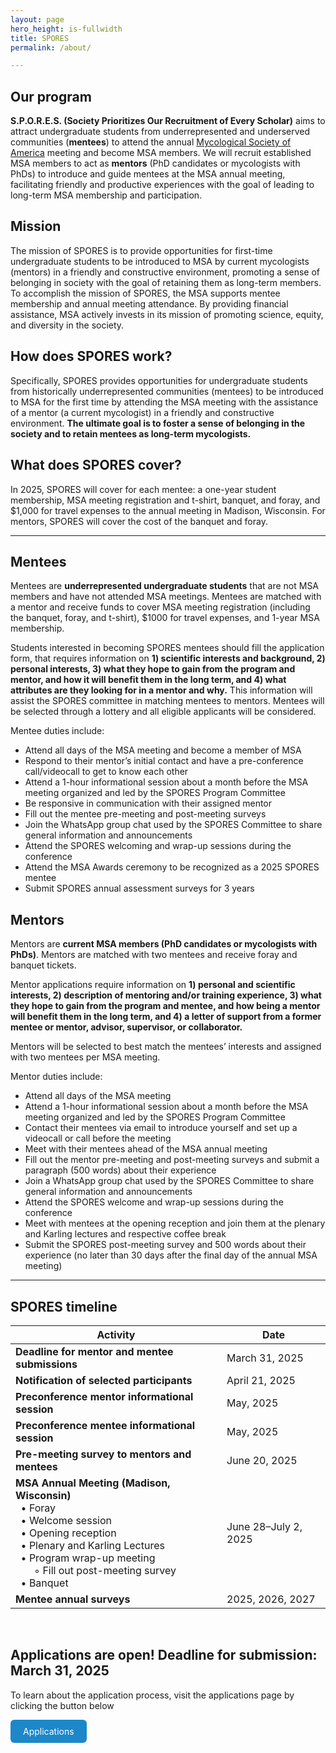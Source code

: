 ```yaml
---
layout: page
hero_height: is-fullwidth
title: SPORES
permalink: /about/

---
```

## Our program

**S.P.O.R.E.S. (Society Prioritizes Our Recruitment of Every Scholar)** aims to attract undergraduate students from underrepresented and underserved communities (**mentees**) to attend the annual [Mycological Society of America](https://msafungi.org/) meeting and become MSA members. We will recruit established MSA members to act as **mentors** (PhD candidates or mycologists with PhDs) to introduce and guide mentees at the MSA annual meeting, facilitating friendly and productive experiences with the goal of leading to long-term MSA membership and participation.  

## Mission  

The mission of SPORES is to provide opportunities for first-time undergraduate students to be introduced to MSA by current mycologists (mentors) in a friendly and constructive environment, promoting a sense of belonging in society with the goal of retaining them as long-term members. To accomplish the mission of SPORES, the MSA supports mentee membership and annual meeting attendance. By providing financial assistance, MSA actively invests in its mission of promoting science, equity, and diversity in the society. 

## How does SPORES work?

Specifically, SPORES provides opportunities for undergraduate students from historically underrepresented communities (mentees) to be introduced to MSA for the first time by attending the MSA meeting with the assistance of a mentor (a current mycologist) in a friendly and constructive environment. **The ultimate goal is to foster a sense of belonging in the society and to retain mentees as long-term mycologists.**
  
## What does SPORES cover?  
  
In 2025, SPORES will cover for each mentee: a one-year student membership, MSA meeting registration and t-shirt, banquet, and foray, and $1,000 for travel expenses to the annual meeting in Madison, Wisconsin. For mentors, SPORES will cover the cost of the banquet and foray. 

---

## Mentees

Mentees are **underrepresented undergraduate students** that are not MSA members and have not attended MSA meetings. Mentees are matched with a mentor and receive funds to cover MSA meeting registration (including the banquet, foray, and t-shirt), $1000 for travel expenses, and 1-year MSA membership.

Students interested in becoming SPORES mentees should fill the application form, that requires information on **1) scientific interests and background, 2) personal interests, 3) what they hope to gain from the program and mentor, and how it will benefit them in the long term, and 4) what attributes are they looking for in a mentor and why.** This information will assist the SPORES committee in matching mentees to mentors. Mentees will be selected through a lottery and all eligible applicants will be considered.
 
Mentee duties include:

- Attend all days of the MSA meeting and become a member of MSA  
- Respond to their mentor’s initial contact and have a pre-conference call/videocall to get to know each other  
- Attend a 1-hour informational session about a month before the MSA meeting organized and led by the SPORES Program Committee  
- Be responsive in communication with their assigned mentor  
- Fill out the mentee pre-meeting and post-meeting surveys  
- Join the WhatsApp group chat used by the SPORES Committee to share general information and announcements  
- Attend the SPORES welcoming and wrap-up sessions during the conference  
- Attend the MSA Awards ceremony to be recognized as a 2025 SPORES mentee  
- Submit SPORES annual assessment surveys for 3 years  
 
## Mentors

Mentors are **current MSA members (PhD candidates or mycologists with PhDs)**. Mentors are matched with two mentees and receive foray and banquet tickets.

Mentor applications require information on **1) personal and scientific interests, 2) description of mentoring and/or training experience, 3) what they hope to gain from the program and mentee, and how being a mentor will benefit them in the long term, and 4) a letter of support from a former mentee or mentor, advisor, supervisor, or collaborator.**  

Mentors will be selected to best match the mentees’ interests and assigned with two mentees per MSA meeting.
 
Mentor duties include:

- Attend all days of the MSA meeting  
- Attend a 1-hour informational session about a month before the MSA meeting organized and led by the SPORES Program Committee  
- Contact their mentees via email to introduce yourself and set up a videocall or call before the meeting  
- Meet with their mentees ahead of the MSA annual meeting  
- Fill out the mentor pre-meeting and post-meeting surveys and submit a paragraph (500 words) about their experience  
- Join a WhatsApp group chat used by the SPORES Committee to share general information and announcements  
- Attend the SPORES welcome and wrap-up sessions during the conference  
- Meet with mentees at the opening reception and join them at the plenary and Karling lectures and respective coffee break  
- Submit the SPORES post-meeting survey and 500 words about their experience (no later than 30 days after the final day of the annual MSA meeting)  

---

## SPORES timeline


| Activity                                          | Date                         |
|---------------------------------------------------|------------------------------|
| **Deadline for mentor and mentee submissions**    | March 31, 2025               |
| **Notification of selected participants**         | April 21, 2025               |
| **Preconference mentor informational session**    | May, 2025                    |
| **Preconference mentee informational session**    | May, 2025                    |
| **Pre-meeting survey to mentors and mentees**     | June 20, 2025                |
| **MSA Annual Meeting (Madison, Wisconsin)**<br> &nbsp;&nbsp;• Foray<br>&nbsp;&nbsp;• Welcome session<br>&nbsp;&nbsp;• Opening reception<br>&nbsp;&nbsp;• Plenary and Karling Lectures<br>&nbsp;&nbsp;• Program wrap-up meeting<br>&nbsp;&nbsp;&nbsp;&nbsp;&nbsp;&nbsp;&nbsp;◦ Fill out post-meeting survey<br>&nbsp;&nbsp;• Banquet    | June 28–July 2, 2025              |
| **Mentee annual surveys**                         | 2025, 2026, 2027             |

<br> 

## Applications are open! Deadline for submission: March 31, 2025   
<p> To learn about the application process, visit the applications page by clicking the button below </p>
<style> .button { display: inline-block; padding: 10px 20px;
      text-align: center;
      text-decoration: none;
      color: #ffffff;
      background-color: #1c87c9;
      border-radius: 6px;
      outline: none;
      } 
</style> 
<a href="https://msaspores.github.io/apply" class="button">
Applications
</a>
